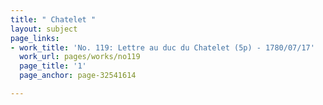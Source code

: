 ```yaml
---
title: " Chatelet "
layout: subject
page_links:
- work_title: 'No. 119: Lettre au duc du Chatelet (5p) - 1780/07/17'
  work_url: pages/works/no119
  page_title: '1'
  page_anchor: page-32541614

---
```

